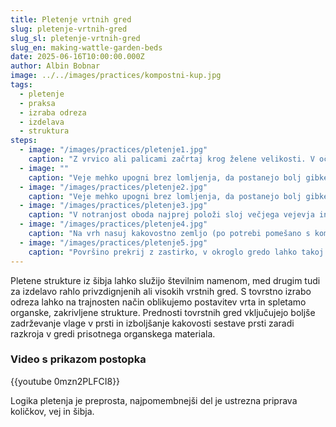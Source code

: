 ```yaml
---
title: Pletenje vrtnih gred
slug: pletenje-vrtnih-gred
slug_sl: pletenje-vrtnih-gred
slug_en: making-wattle-garden-beds
date: 2025-06-16T10:00:00.000Z
author: Albin Bobnar
image: ../../images/practices/kompostni-kup.jpg
tags:
  - pletenje
  - praksa
  - izraba odreza
  - izdelava
  - struktura
steps:
  - image: "/images/practices/pletenje1.jpg"
    caption: "Z vrvico ali palicami začrtaj krog želene velikosti. V očrtan krog na vsakih 30–40 cm zabij količke (rahlo nagnjene navzven)."
  - image: ""
    caption: "Veje mehko upogni brez lomljenja, da postanejo bolj gibke."
  - image: "/images/practices/pletenje2.jpg"
    caption: "Veje mehko upogni brez lomljenja, da postanejo bolj gibke. Med količki vstavi prožne veje v izmeničnem vzorcu pred enim in za naslednjim količkom, postopek ponavljaj, dokler ne nastane nizek pleteni obod."
  - image: "/images/practices/pletenje3.jpg"
    caption: "V notranjost oboda najprej položi sloj večjega vejevja in kose lesa. Dodaj drobnejše veje, ki zapolnijo večje praznine. Listje, pokošeno rastlinje in slama tvorijo vpojno, razgradljivo sredico."
  - image: "/images/practices/pletenje4.jpg"
    caption: "Na vrh nasuj kakovostno zemljo (po potrebi pomešano s kompostom) in jo oblikuj v rahlo konkavno obliko, da voda ne bo odtekala čez rob."
  - image: "/images/practices/pletenje5.jpg"
    caption: "Površino prekrij z zastirko, v okroglo gredo lahko takoj posadiš sadike ali izbrano seme. "
---
```

Pletene strukture iz šibja lahko služijo številnim namenom, med drugim tudi za izdelavo rahlo privzdignjenih ali visokih vrstnih gred. S tovrstno izrabo odreza lahko na trajnosten način oblikujemo postavitev vrta in spletamo organske, zakrivljene strukture. Prednosti tovrstnih gred vključujejo boljše zadrževanje vlage v prsti in izboljšanje kakovosti sestave prsti zaradi razkroja v gredi prisotnega organskega materiala. 

### Video s prikazom postopka

{{youtube 0mzn2PLFCI8}}

Logika pletenja je preprosta, najpomembnejši del je ustrezna priprava količkov, vej in šibja. 


